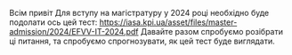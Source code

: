 Всім привіт
Для вступу на магістратуру у 2024 році необхідно буде подолати ось цей тест: https://iasa.kpi.ua/asset/files/master-admission/2024/EFVV-IT-2024.pdf
Давайте разом спробуємо розібрати ці питання, та спробуємо спрогнозувати, як цей тест буде виглядати.